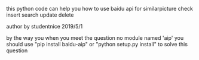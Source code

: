 this python code can help you how to use baidu api for similarpicture check
insert
search
update
delete

author by studentnice 2019/5/1

by the way you when you meet the question no module named 'aip' 
you should use "pip install baidu-aip" or "python setup.py install" to solve this question 
